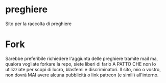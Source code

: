 # preghiere

Sito per la raccolta di preghiere

# Fork

Sarebbe preferibile richiedere l'aggiunta delle preghiere tramite mail ma, qualora vogliate forkare la repo, siete liberi di farlo A PATTO CHE non lo utilizziate per scopi di lucro, blasfemi e discriminatori. Il sito, mio o vostro, non dovrà MAI avere alcuna pubblicità o link patreon (e simili) all'interno.
